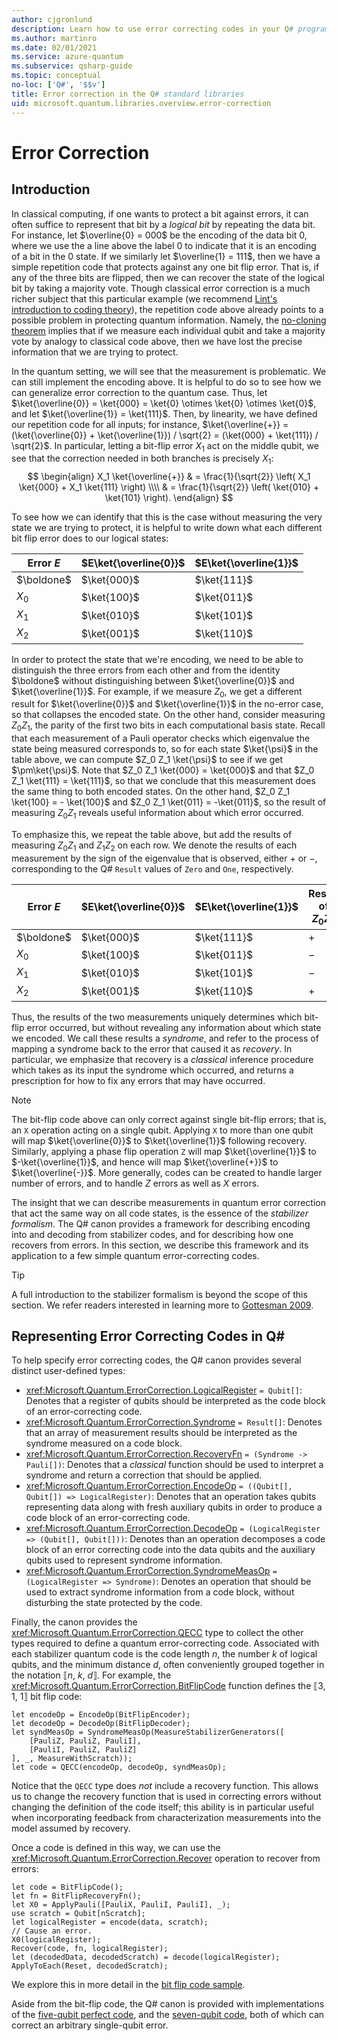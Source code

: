 ```yaml
---
author: cjgronlund
description: Learn how to use error correcting codes in your Q# programs while protecting the state of the qubits.
ms.author: martinro
ms.date: 02/01/2021
ms.service: azure-quantum
ms.subservice: qsharp-guide
ms.topic: conceptual
no-loc: ['Q#', '$$v']
title: Error correction in the Q# standard libraries
uid: microsoft.quantum.libraries.overview.error-correction
---
```


# Error Correction #

## Introduction ##

In classical computing, if one wants to protect a bit against errors, it can often suffice to represent that bit by a *logical bit* by repeating the data bit.
For instance, let $\overline{0} = 000$ be the encoding of the data bit 0, where we use the a line above the label 0 to indicate that it is an encoding of a bit in the 0 state.
If we similarly let $\overline{1} = 111$, then we have a simple repetition code that protects against any one bit flip error.
That is, if any of the three bits are flipped, then we can recover the state of the logical bit by taking a majority vote.
Though classical error correction is a much richer subject that this particular example (we recommend [Lint's introduction to coding theory](https://www.springer.com/us/book/9783540641339)), the repetition code above already points to a possible problem in protecting quantum information.
Namely, the [no-cloning theorem](xref:microsoft.quantum.concepts.pauli#the-no-cloning-theorem) implies that if we measure each individual qubit and take a majority vote by analogy to classical code above, then we have lost the precise information that we are trying to protect.

In the quantum setting, we will see that the measurement is problematic. We can still implement the encoding above.
It is helpful to do so to see how we can generalize error correction to the quantum case.
Thus, let $\ket{\overline{0}} = \ket{000} = \ket{0} \otimes \ket{0} \otimes \ket{0}$, and let $\ket{\overline{1}} = \ket{111}$.
Then, by linearity, we have defined our repetition code for all inputs; for instance, $\ket{\overline{+}} = (\ket{\overline{0}} + \ket{\overline{1}}) / \sqrt{2} = (\ket{000} + \ket{111}) / \sqrt{2}$.
In particular, letting a bit-flip error $X_1$ act on the middle qubit, we see that the correction needed in both branches is precisely $X_1$:
$$
\begin{align}
    X_1 \ket{\overline{+}} & = \frac{1}{\sqrt{2}} \left(
        X_1 \ket{000} + X_1 \ket{111}
    \right) \\\\
    & = \frac{1}{\sqrt{2}} \left(
        \ket{010} + \ket{101}
    \right).
\end{align}
$$

To see how we can identify that this is the case without measuring the very state we are trying to protect, it is helpful to write down what each different bit flip error does to our logical states:

| Error $E$ | $E\ket{\overline{0}}$ | $E\ket{\overline{1}}$ |
| --- | --- | --- |
| $\boldone$ | $\ket{000}$ | $\ket{111}$ |
| $X_0$ | $\ket{100}$ | $\ket{011}$ |
| $X_1$ | $\ket{010}$ | $\ket{101}$ |
| $X_2$ | $\ket{001}$ | $\ket{110}$ |

In order to protect the state that we're encoding, we need to be able to distinguish the three errors from each other and from the identity $\boldone$ without distinguishing between $\ket{\overline{0}}$ and $\ket{\overline{1}}$.
For example, if we measure $Z_0$, we get a different result for $\ket{\overline{0}}$ and $\ket{\overline{1}}$ in the no-error case, so that collapses the encoded state.
On the other hand, consider measuring $Z_0 Z_1$, the parity of the first two bits in each computational basis state.
Recall that each measurement of a Pauli operator checks which eigenvalue  the state being measured corresponds to, so for each state $\ket{\psi}$ in the table above, we can compute $Z_0 Z_1 \ket{\psi}$ to see if we get $\pm\ket{\psi}$.
Note that $Z_0 Z_1 \ket{000} = \ket{000}$ and that $Z_0 Z_1 \ket{111} = \ket{111}$, so that we conclude that this measurement does the same thing to both encoded states.
On the other hand, $Z_0 Z_1 \ket{100} = - \ket{100}$ and $Z_0 Z_1 \ket{011} = -\ket{011}$, so the result of measuring $Z_0 Z_1$ reveals useful information about which error occurred.

To emphasize this, we repeat the table above, but add the results of measuring $Z_0 Z_1$ and $Z_1 Z_2$ on each row.
We denote the results of each measurement by the sign of the eigenvalue that is observed, either $+$ or $-$, corresponding to the Q# `Result` values of `Zero` and `One`, respectively.

| Error $E$ | $E\ket{\overline{0}}$ | $E\ket{\overline{1}}$ | Result of $Z_0 Z_1$ | Result of $Z_1 Z_2$ |
| --- | --- | --- | --- | --- |
| $\boldone$ | $\ket{000}$ | $\ket{111}$ | $+$ | $+$ |
| $X_0$ | $\ket{100}$ | $\ket{011}$ | $-$ | $+$ |
| $X_1$ | $\ket{010}$ | $\ket{101}$ | $-$ | $-$ |
| $X_2$ | $\ket{001}$ | $\ket{110}$ | $+$ | $-$ |

Thus, the results of the two measurements uniquely determines which bit-flip error occurred, but without revealing any information about which state we encoded.
We call these results a *syndrome*, and refer to the process of mapping a syndrome back to the error that caused it as *recovery*.
In particular, we emphasize that recovery is a *classical* inference procedure which takes as its input the syndrome which occurred, and returns a prescription for how to fix any errors that may have occurred.

> [!NOTE]
> The bit-flip code above can only correct against single bit-flip errors; that is, an `X` operation acting on a single qubit.
> Applying `X` to more than one qubit will map $\ket{\overline{0}}$ to $\ket{\overline{1}}$ following recovery.
> Similarly, applying a phase flip operation `Z` will map $\ket{\overline{1}}$ to $-\ket{\overline{1}}$, and hence will map $\ket{\overline{+}}$ to $\ket{\overline{-}}$.
> More generally, codes can be created to handle larger number of errors, and to handle $Z$ errors as well as $X$ errors.

The insight that we can describe measurements in quantum error correction that act the same way on all code states, is the essence of the *stabilizer formalism*.
The Q# canon provides a framework for describing encoding into and decoding from stabilizer codes, and for describing how one recovers from errors.
In this section, we describe this framework and its application to a few simple quantum error-correcting codes.

> [!TIP]
> A full introduction to the stabilizer formalism is beyond the scope of this section.
> We refer readers interested in learning more to [Gottesman 2009](https://arxiv.org/abs/0904.2557).

## Representing Error Correcting Codes in Q# ##

To help specify error correcting codes, the Q# canon provides several distinct user-defined types:

- <xref:Microsoft.Quantum.ErrorCorrection.LogicalRegister> `= Qubit[]`: Denotes that a register of qubits should be interpreted as the code block of an error-correcting code.
- <xref:Microsoft.Quantum.ErrorCorrection.Syndrome> `= Result[]`: Denotes that an array of measurement results should be interpreted as the syndrome measured on a code block.
- <xref:Microsoft.Quantum.ErrorCorrection.RecoveryFn> `= (Syndrome -> Pauli[])`: Denotes that a *classical* function should be used to interpret a syndrome and return a correction that should be applied.
- <xref:Microsoft.Quantum.ErrorCorrection.EncodeOp> `= ((Qubit[], Qubit[]) => LogicalRegister)`: Denotes that an operation takes qubits representing data along with fresh auxiliary qubits in order to produce a code block of an error-correcting code.
- <xref:Microsoft.Quantum.ErrorCorrection.DecodeOp> `= (LogicalRegister => (Qubit[], Qubit[]))`: Denotes than an operation decomposes a code block of an error correcting code into the data qubits and the auxiliary qubits used to represent syndrome information.
- <xref:Microsoft.Quantum.ErrorCorrection.SyndromeMeasOp> `= (LogicalRegister => Syndrome)`: Denotes an operation that should be used to extract syndrome information from a code block, without disturbing the state protected by the code.

Finally, the canon provides the <xref:Microsoft.Quantum.ErrorCorrection.QECC> type to collect the other types required to define a quantum error-correcting code. Associated with each stabilizer quantum code is the code length $n$, the number $k$ of logical qubits, and the minimum distance $d$, often conveniently grouped together in the notation ⟦$n$, $k$, $d$⟧. For example, the <xref:Microsoft.Quantum.ErrorCorrection.BitFlipCode> function defines the ⟦3, 1, 1⟧ bit flip code:

```qsharp
let encodeOp = EncodeOp(BitFlipEncoder);
let decodeOp = DecodeOp(BitFlipDecoder);
let syndMeasOp = SyndromeMeasOp(MeasureStabilizerGenerators([
    [PauliZ, PauliZ, PauliI],
    [PauliI, PauliZ, PauliZ]
], _, MeasureWithScratch));
let code = QECC(encodeOp, decodeOp, syndMeasOp);
```

Notice that the `QECC` type does *not* include a recovery function.
This allows us to change the recovery function that is used in correcting errors without changing the definition of the code itself; this ability is in particular useful when incorporating feedback from characterization measurements into the model assumed by recovery.

Once a code is defined in this way, we can use the <xref:Microsoft.Quantum.ErrorCorrection.Recover> operation to recover from errors:

```qsharp
let code = BitFlipCode();
let fn = BitFlipRecoveryFn();
let X0 = ApplyPauli([PauliX, PauliI, PauliI], _);
use scratch = Qubit[nScratch];
let logicalRegister = encode(data, scratch);
// Cause an error.
X0(logicalRegister);
Recover(code, fn, logicalRegister);
let (decodedData, decodedScratch) = decode(logicalRegister);
ApplyToEach(Reset, decodedScratch);

```

We explore this in more detail in the [bit flip code sample](https://github.com/microsoft/Quantum/tree/main/samples/error-correction/bit-flip-code).

Aside from the bit-flip code, the Q# canon is provided with implementations of the [five-qubit perfect code](https://arxiv.org/abs/quant-ph/9602019), and the [seven-qubit code](https://arxiv.org/abs/quant-ph/9705052), both of which can correct an arbitrary single-qubit error.
